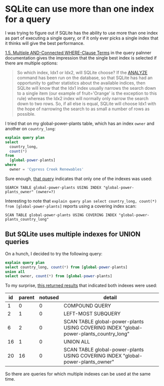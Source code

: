 # SQLite can use more than one index for a query

I was trying to figure out if SQLite has the ability to use more than one index as part of executing a single query, or if it only ever picks a single index that it thinks will give the best performance.

[1.5. Multiple AND-Connected WHERE-Clause Terms]([https://www.sqlite.org/queryplanner.html#_multi_column_indices](https://www.sqlite.org/queryplanner.html#_multiple_and_connected_where_clause_terms)) in the query palnner documentation gives the impression that the single best index is selected if there are multiple options:

> So which index, Idx1 or Idx2, will SQLite choose? If the [ANALYZE](https://www.sqlite.org/lang_analyze.html) command has been run on the database, so that SQLite has had an opportunity to gather statistics about the available indices, then SQLite will know that the Idx1 index usually narrows the search down to a single item (our example of fruit='Orange' is the exception to this rule) whereas the Idx2 index will normally only narrow the search down to two rows. So, if all else is equal, SQLite will choose Idx1 with the hope of narrowing the search to as small a number of rows as possible.

I tried that on my global-power-plants table, which has an index `owner` and another on `country_long`:

```sql
explain query plan
select
  country_long,
  count(*)
from
  [global-power-plants]
where
  owner = 'Cypress Creek Renewables'
```
Sure enough, [that query](https://global-power-plants.datasettes.com/global-power-plants?sql=explain+query+plan+select+country_long%2C+count(*)+from+[global-power-plants]+where+owner+%3D+%27Cypress+Creek+Renewables%27) indicates that only one of the indexes was used:

`SEARCH TABLE global-power-plants USING INDEX "global-power-plants_owner" (owner=?)`

Interesting to note that `explain query plan select country_long, count(*) from [global-power-plants]` reports using a covering index scan:

`SCAN TABLE global-power-plants USING COVERING INDEX "global-power-plants_country_long"`

## But SQLite uses multiple indexes for UNION queries

On a hunch, I decided to try the following query:

```sql
explain query plan
select country_long, count(*) from [global-power-plants]
union all
select owner, count(*) from [global-power-plants]
```

To my surprise, [this returned results](https://global-power-plants.datasettes.com/global-power-plants?sql=explain+query+plan%0D%0Aselect+country_long%2C+count(*)+from+[global-power-plants]%0D%0Aunion+all%0D%0Aselect+owner%2C+count(*)+from+[global-power-plants]&p0=Cypress+Creek+Renewables) that indicated both indexes were used:

id | parent | notused | detail
-- | -- | -- | --
1 | 0 | 0 | COMPOUND QUERY
2 | 1 | 0 | LEFT-MOST SUBQUERY
6 | 2 | 0 | SCAN TABLE global-power-plants USING COVERING INDEX "global-power-plants_country_long"
16 | 1 | 0 | UNION ALL
20 | 16 | 0 | SCAN TABLE global-power-plants USING COVERING INDEX "global-power-plants_owner"

So there are queries for which multiple indexes can be used at the same time.
